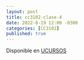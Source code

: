 ```yaml
---
layout: post
title: cc3102-clase-4
date: 2022-8-19 12:00 -0300
categories: [CC3102]
published: true
---
```


Disponible en [UCURSOS](https://www.u-cursos.cl/ingenieria/2019/2/CC3102/1/material_docente/detalle?id=2780550)